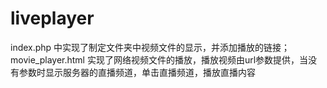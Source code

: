 # liveplayer
index.php 中实现了制定文件夹中视频文件的显示，并添加播放的链接；
movie_player.html 实现了网络视频文件的播放，播放视频由url参数提供，当没有参数时显示服务器的直播频道，单击直播频道，播放直播内容
